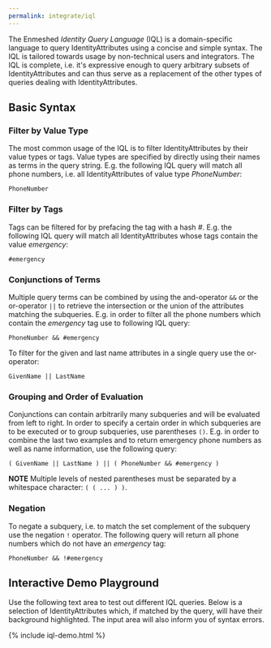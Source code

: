 ```yaml
---
permalink: integrate/iql
---
```


The Enmeshed _Identity Query Language_ (IQL) is a domain-specific language to query IdentityAttributes using a concise and simple syntax. The IQL is tailored towards usage by non-technical users and integrators. The IQL is complete, i.e. it's expressive enough to query arbitrary subsets of IdentityAttributes and can thus serve as a replacement of the other types of queries dealing with IdentityAttributes.

## Basic Syntax

### Filter by Value Type

The most common usage of the IQL is to filter IdentityAttributes by their value types or tags. Value types are specified by directly using their names as terms in the query string. E.g. the following IQL query will match all phone numbers, i.e. all IdentityAttributes of value type _PhoneNumber_:

```
PhoneNumber
```

### Filter by Tags

Tags can be filtered for by prefacing the tag with a hash _#_. E.g. the following IQL query will match all IdentityAttributes whose tags contain the value _emergency_:

```
#emergency
```

### Conjunctions of Terms

Multiple query terms can be combined by using the and-operator `&&` or the or-operator `||` to retrieve the intersection or the union of the attributes matching the subqueries. E.g. in order to filter all the phone numbers which contain the _emergency_ tag use to following IQL query:

```
PhoneNumber && #emergency
```

To filter for the given and last name attributes in a single query use the or-operator:

```
GivenName || LastName
```

### Grouping and Order of Evaluation

Conjunctions can contain arbitrarily many subqueries and will be evaluated from left to right. In order to specify a certain order in which subqueries are to be executed or to group subqueries, use parentheses `()`. E.g. in order to combine the last two examples and to return emergency phone numbers as well as name information, use the following query:

```
( GivenName || LastName ) || ( PhoneNumber && #emergency )
```

**NOTE** Multiple levels of nested parentheses must be separated by a whitespace character: `( ( ... ) )`.

### Negation

To negate a subquery, i.e. to match the set complement of the subquery use the negation `!` operator. The following query will return all phone numbers which do not have an _emergency_ tag:

```
PhoneNumber && !#emergency
```

## Interactive Demo Playground

Use the following text area to test out different IQL queries. Below is a selection of IdentityAttributes which, if matched by the query, will have their background highlighted. The input area will also inform you of syntax errors.

{% include iql-demo.html %}
